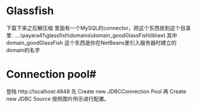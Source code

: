 # Glassfish #
下载下来之后解压缩
里面有一个MySQL的connector，把这个东西放到这个目录里:  ....\payara41\glassfish\domains\domain_goodGlassFish\lib\ext
其中 domain_goodGlassFish 这个东西是你在NetBeans里引入服务器时建立的domain的名字

# Connection pool#
登陆 http://localhost:4848
先 Create new JDBCConnection Pool 
再 Create new JDBC Source
按照图片所示进行配置。

